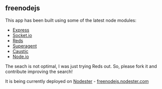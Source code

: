 ## freenodejs
This app has been built using some of the latest node modules:
- [Express](http://expressjs.com/)
- [Socket.io](http://socket.io/)
- [Reds](http://github.com/visionmedia/reds)
- [Superagent](http://visionmedia.github.com/superagent/)
- [Caustic](http://visionmedia.github.com/caustic/)
- [Node.io](http://node.io/)

The seach is not optimal, I was just trying Reds out. So, please fork it and contribute improving the search!

It is being currently deployed on [Nodester](http://nodester.com) - [freenodejs.nodester.com](http://freenodejs.nodester.com)